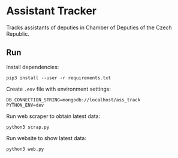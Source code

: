 # Assistant Tracker

Tracks assistants of deputies in Chamber of Deputies of the Czech Republic.

## Run

Install dependencies:

```
pip3 install --user -r requirements.txt
```

Create `.env` file with environment settings:

```
DB_CONNECTION_STRING=mongodb://localhost/ass_track
PYTHON_ENV=dev
```

Run web scraper to obtain latest data:

```
python3 scrap.py
```

Run website to show latest data:

```
python3 web.py
```
